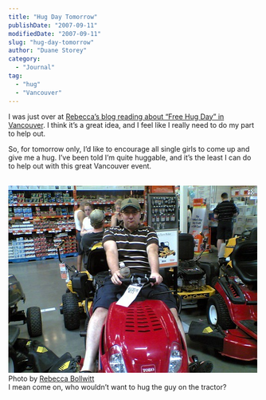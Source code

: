 ```yaml
---
title: "Hug Day Tomorrow"
publishDate: "2007-09-11"
modifiedDate: "2007-09-11"
slug: "hug-day-tomorrow"
author: "Duane Storey"
category:
  - "Journal"
tag:
  - "hug"
  - "Vancouver"
---
```


I was just over at [Rebecca’s blog reading about “Free Hug Day” in Vancouver](http://www.miss604.com/2007/09/free-hug-day-in-vancouver-today.html). I think it’s a great idea, and I feel like I really need to do my part to help out.

So, for tomorrow only, I’d like to encourage all single girls to come up and give me a hug. I’ve been told I’m quite huggable, and it’s the least I can do to help out with this great Vancouver event.

  
[  
![](_images/hug-day-tomorrow-1.jpg)  ](http://www.flickr.com/photos/miss604/528510230/)  
Photo by [Rebecca Bollwitt](http://www.miss604.com)  
I mean come on, who wouldn’t want to hug the guy on the tractor?